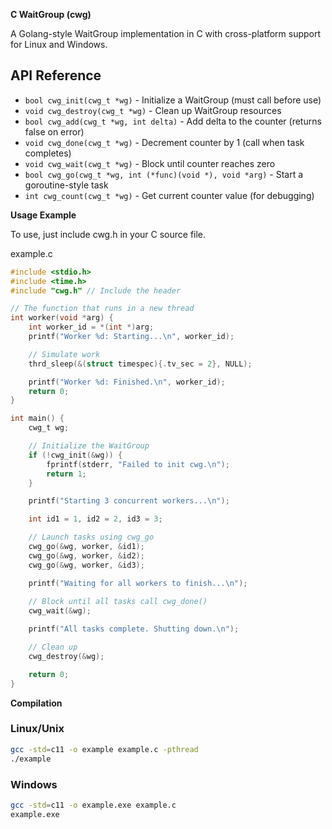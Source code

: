 **C WaitGroup (cwg)**

A Golang-style WaitGroup implementation in C with cross-platform support for Linux and Windows. 

## API Reference

- `bool cwg_init(cwg_t *wg)` - Initialize a WaitGroup (must call before use)
- `void cwg_destroy(cwg_t *wg)` - Clean up WaitGroup resources
- `bool cwg_add(cwg_t *wg, int delta)` - Add delta to the counter (returns false on error)
- `void cwg_done(cwg_t *wg)` - Decrement counter by 1 (call when task completes)
- `void cwg_wait(cwg_t *wg)` - Block until counter reaches zero
- `bool cwg_go(cwg_t *wg, int (*func)(void *), void *arg)` - Start a goroutine-style task
- `int cwg_count(cwg_t *wg)` - Get current counter value (for debugging)

**Usage Example**

To use, just include cwg.h in your C source file.

example.c
```C
#include <stdio.h>
#include <time.h>
#include "cwg.h" // Include the header

// The function that runs in a new thread
int worker(void *arg) {
    int worker_id = *(int *)arg;
    printf("Worker %d: Starting...\n", worker_id);

    // Simulate work
    thrd_sleep(&(struct timespec){.tv_sec = 2}, NULL); 

    printf("Worker %d: Finished.\n", worker_id);
    return 0;
}

int main() {
    cwg_t wg;

    // Initialize the WaitGroup
    if (!cwg_init(&wg)) {
        fprintf(stderr, "Failed to init cwg.\n");
        return 1;
    }

    printf("Starting 3 concurrent workers...\n");

    int id1 = 1, id2 = 2, id3 = 3;

    // Launch tasks using cwg_go
    cwg_go(&wg, worker, &id1);
    cwg_go(&wg, worker, &id2);
    cwg_go(&wg, worker, &id3);

    printf("Waiting for all workers to finish...\n");
    
    // Block until all tasks call cwg_done()
    cwg_wait(&wg);

    printf("All tasks complete. Shutting down.\n");

    // Clean up
    cwg_destroy(&wg);

    return 0;
}

```

**Compilation**

### Linux/Unix
```bash
gcc -std=c11 -o example example.c -pthread
./example
```

### Windows
```bash
gcc -std=c11 -o example.exe example.c
example.exe
```